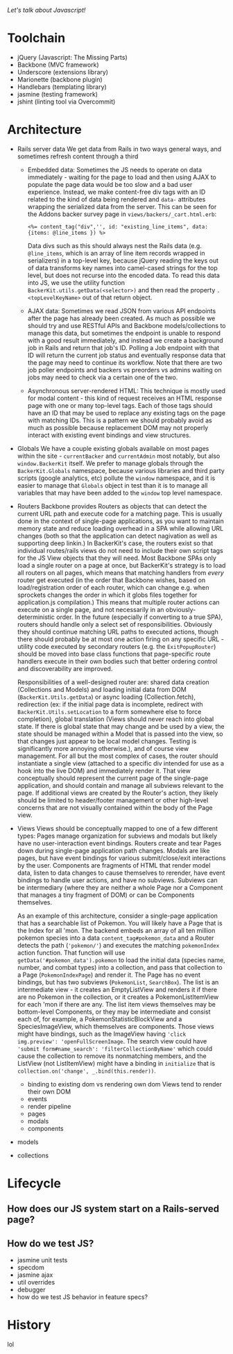*Let's talk about Javascript!*

Toolchain
===

* jQuery (Javascript: The Missing Parts)
* Backbone (MVC framework)
* Underscore (extensions library)
* Marionette (backbone plugin)
* Handlebars (templating library)
* jasmine (testing framework)
* jshint (linting tool via Overcommit)

Architecture
===

* Rails server data
  We get data from Rails in two ways general ways, and sometimes refresh content through a third
    * Embedded data:
      Sometimes the JS needs to operate on data immediately - waiting for the page to load and then using AJAX to populate the page data would be too slow and a bad user experience.
      Instead, we make content-free div tags with an ID related to the kind of data being rendered and `data-` attributes wrapping the serialized data from the server.
      This can be seen for the Addons backer survey page in `views/backers/_cart.html.erb`:
        
        `<%= content_tag("div",'', id: "existing_line_items", data: {items: @line_items }) %>`

      Data divs such as this should always nest the Rails data (e.g. `@line_items`, which is an array of line item records wrapped in serializers) in a top-level key, because jQuery reading the keys out of data transforms key names into camel-cased strings for the top level, but does not recurse into the encoded data.
      To read this data into JS, we use the utility function `BackerKit.utils.getData(<selector>)` and then read the property `.<topLevelKeyName>` out of that return object.

    * AJAX data: 
      Sometimes we read JSON from various API endpoints after the page has already been created.
      As much as possible we should try and use RESTful APIs and Backbone models/collections to manage this data,
      but sometimes the endpoint is unable to respond with a good result immediately,
      and instead we create a background job in Rails and return that job's ID.
      Polling a Job endpoint with that ID will return the current job status and eventually response data that the page may need to continue its workflow.
      Note that there are two job poller endpoints and backers vs preorders vs admins waiting on jobs may need to check via a certain one of the two.

    * Asynchronous server-rendered HTML:
      This technique is mostly used for modal content - this kind of request receives an HTML response page with one or many top-level tags.
      Each of those tags should have an ID that may be used to replace any existing tags on the page with matching IDs. 
      This is a pattern we should probably avoid as much as possible because replacement DOM may not properly interact with existing event bindings and view structures.

* Globals
  We have a couple existing globals available on most pages within the site - `currentBacker` and `currentAdmin` most notably, but also `window.BackerKit` itself.
  We prefer to manage globals through the `BackerKit.Globals` namespace, because various libraries and third party scripts (google analytics, etc) pollute the `window` namespace,
  and it is easier to manage that `Globals` object in test than it is to manage all variables that may have been added to the `window` top level namespace.

* Routers
  Backbone provides Routers as objects that can detect the current URL path and execute code for a matching page.
  This is usually done in the context of single-page applications, as you want to maintain memory state and reduce loading overhead in a SPA while allowing URL changes (both so that the application can detect nagivation as well as supporting deep linkin.) In BackerKit's case, the routers exist so that individual routes/rails views do not need to include their own script tags for the JS View objects that they will need. Most Backbone SPAs only load a single router on a page at once, but BackerKit's strategy is to load all routers on all pages, which means that matching handlers from _every_ router get executed (in the order that Backbone wishes, based on load/registration order of each router, which can change e.g. when sprockets changes the order in which it globs files together for application.js compilation.) This means that multiple router actions can execute on a single page, and not necessarily in an obviously-deterministic order.
  In the future (especially if converting to a true SPA), routers should handle only a select set of responsibilities. Obviously they should continue matching URL paths to executed actions, though there should probably be at most one action firing on any specific URL - utility code executed by secondary routers (e.g. the `ExitPopupRouter`) should be moved into base class functions that page-specific route handlers execute in their own bodies such that better ordering control and discoverability are improved.

  Responsibilities of a well-designed router are:
  shared data creation (Collections and Models) and loading initial data from DOM (`BackerKit.Utils.getData`) or async loading (Collection.fetch),
  redirection (ex: if the initial page data is incomplete, redirect with `BackerKit.Utils.setLocation` to a form somewhere else to force completion), global translation (Views should never reach into global state. If there is global state that may change and be used by a view, the state should be managed within a Model that is passed into the view, so that changes just appear to be local model changes. Testing is significantly more annoying otherwise.),
  and of course view management. For all but the most complex of cases, the router should instantiate a single view (attached to a specific div intended for use as a hook into the live DOM) and immediately render it. That view conceptually should represent the current page of the single-page application, and should contain and manage all subviews relevant to the page. If additional views are created by the Router's action, they likely should be limited to header/footer management or other high-level concerns that are not visually contained within the body of the Page view.

* Views
  Views should be conceptually mapped to one of a few different types:
  Pages manage organization for subviews and modals but likely have no user-interaction event bindings. Routers create and tear Pages down during single-page application path changes.
  Modals are like pages, but have event bindings for various submit/close/exit interactions by the user.
  Components are fragments of HTML that render model data, listen to data changes to cause themselves to rerender, have event bindings to handle user actions, and have no subviews.
  Subviews can be intermediary (where they are neither a whole Page nor a Component that manages a tiny fragment of DOM) or can be Components themselves.

  As an example of this architecture, consider a single-page application that has a searchable list of Pokemon. You will likely have a Page that is the Index for all 'mon. The backend embeds an array of all ten million pokemon species into a data `content_tag#pokemon_data` and a Router detects the path (`'pokemon/'`) and executes the matching `pokemonIndex` action function. That function will use `getData('#pokemon_data').pokemon` to load the initial data (species name, number, and combat types) into a collection, and pass that collection to a Page (`PokemonIndexPage`) and render it. The Page has no event bindings, but has two subviews (`PokemonList`, `SearchBox`). The list is an intermediate view - it creates an EmptyListView and renders it if there are no Pokemon in the collection, or it creates a PokemonListItemView for each 'mon if there are any. The list item views themselves may be bottom-level Components, or they may be intermediate and consist each of, for example, a PokemonStatisticBlockView and a SpeciesImageView, which themselves are components. Those views might have bindings, such as the ImageView having `'click img.preview': 'openFullScreenImage`. The search view could have `'submit form#name_search': 'filterCollectionByName'` which could cause the collection to remove its nonmatching members, and the ListView (not ListItemView) might have a binding in `initialize` that is `collection.on('change', _.bind(this.render))`.

  * binding to existing dom vs rendering own dom
    Views tend to render their own DOM
  * events
  * render pipeline
  * pages
  * modals
  * components
* models
* collections

Lifecycle
===

How does our JS system start on a Rails-served page?
---
How do we test JS?
---
* jasmine unit tests
* specdom
* jasmine ajax
* util overrides
* debugger
* how do we test JS behavior in feature specs?

History
===
lol
